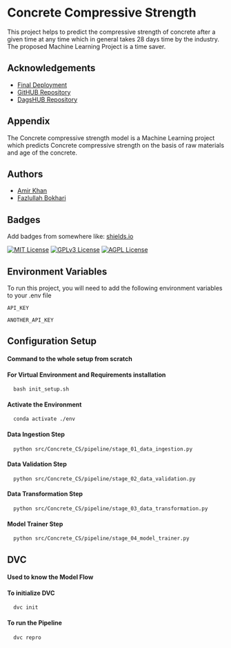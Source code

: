 
# Concrete Compressive Strength

This project helps to predict the compressive strength of concrete after a given time at any time which in general takes 28 days time by the industry. The proposed Machine Learning Project is a time saver.


## Acknowledgements

 - [Final Deployment](https://concrete.herokuapp.com/)
 - [GitHUB Repository](https://github.com/FazlullahBokhari/Internship_ineuron/tree/master/Code)
 - [DagsHUB Repository](https://dagshub.com/Amir47/ML_Intern)

## Appendix

The Concrete compressive strength model is a Machine Learning project which predicts Concrete compressive strength on the basis of raw materials and age of the concrete.

## Authors

- [Amir Khan](https://github.com/Amir4786/)
- [Fazlullah Bokhari](https://github.com/FazlullahBokhari/)


## Badges

Add badges from somewhere like: [shields.io](https://shields.io/)

[![MIT License](https://img.shields.io/badge/License-MIT-green.svg)](https://choosealicense.com/licenses/mit/)
[![GPLv3 License](https://img.shields.io/badge/License-GPL%20v3-yellow.svg)](https://opensource.org/licenses/)
[![AGPL License](https://img.shields.io/badge/license-AGPL-blue.svg)](http://www.gnu.org/licenses/agpl-3.0)


## Environment Variables

To run this project, you will need to add the following environment variables to your .env file

`API_KEY`

`ANOTHER_API_KEY`


## Configuration Setup

#### Command to the whole setup from scratch

#### For Virtual Environment and Requirements installation

```
  bash init_setup.sh
```



#### Activate the Environment

```
  conda activate ./env
```


#### Data Ingestion Step

```
  python src/Concrete_CS/pipeline/stage_01_data_ingestion.py
```


#### Data Validation Step

```
  python src/Concrete_CS/pipeline/stage_02_data_validation.py
```


#### Data Transformation Step

```
  python src/Concrete_CS/pipeline/stage_03_data_transformation.py
```


#### Model Trainer Step

```
  python src/Concrete_CS/pipeline/stage_04_model_trainer.py
```


## DVC

#### Used to know the Model Flow

#### To initialize DVC

```
  dvc init
```

#### To run the Pipeline

```
  dvc repro
```